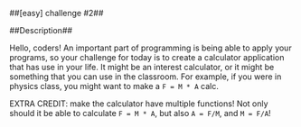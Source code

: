 ##[easy] challenge #2##

##Description##

Hello, coders! An important part of programming is being able to apply your programs, so your challenge for today is to create a calculator application that has use in your life. It might be an interest calculator, or it might be something that you can use in the classroom. For example, if you were in physics class, you might want to make a `F = M * A` calc.

EXTRA CREDIT: make the calculator have multiple functions! Not only should it be able to calculate `F = M * A`, but also `A = F/M`, and `M = F/A`!